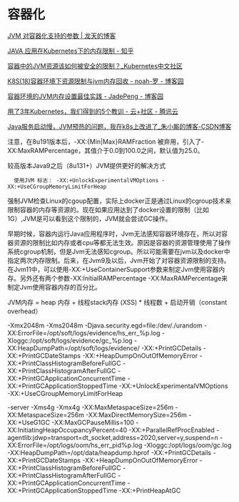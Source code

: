 # 容器化

[JVM 对容器化支持的参数 | 龙天的博客](https://blog.longtian.info/2021/04/13/containerized-jvm-parameters.html)

[JAVA 应用在Kubernetes下的内存限制 - 知乎](https://zhuanlan.zhihu.com/p/370241822)

[容器中的JVM资源该如何被安全的限制？_Kubernetes中文社区](https://www.kubernetes.org.cn/5005.html)

[K8S(18)容器环境下资源限制与jvm内存回收 - noah-罗 - 博客园](https://www.cnblogs.com/noah-luo/p/14721172.html)

[容器环境的JVM内存设置最佳实践 - JadePeng - 博客园](https://www.cnblogs.com/xiaoqi/p/container-jvm.html)

[用了3年Kubernetes，我们得到的5个教训 - 云+社区 - 腾讯云](https://cloud.tencent.com/developer/article/1728632)

[Java服务启动慢，JVM预热的问题，我在k8s上改进了_朱小厮的博客-CSDN博客](https://blog.csdn.net/u013256816/article/details/116868436)

注意，在8u191版本后，-XX:{Min|Max}RAMFraction 被弃用，引入了-XX:MaxRAMPercentage，其值介于0.0到100.0之间，默认值为25.0。

较高版本Java9之后（8u131+）JVM提供更好的解决方式

      使用JVM 标志： -XX:+UnlockExperimentalVMOptions -XX:+UseCGroupMemoryLimitForHeap

强制JVM检查Linux的cgoup配置，实际上docker正是通过Linux的cgroup技术来限制容器的内存等资源的。现在如果应用达到了docker设置的限制（比如1G）,JVM是可以看到这个限制的，JVM就会尝试GC操作。

早期时候，容器内运行Java应用程序时，Jvm无法感知容器环境存在，所以对容器资源的限制比如内存或者cpu等都无法生效。原因是容器的资源管理使用了操作系统cgroup机制，但是Jvm无法感知cgroup。所以可能需要在jvm以及docker中指定两次内存限制。后来，在Jvm9及以后，Jvm开始了对容器资源限制的支持。在Jvm11中，可以使用-XX:+UseContainerSupport参数来制定Jvm使用容器内存。另外还有两个参数-XX:InitialRAMPercentage -XX:MaxRAMPercentage来制定Jvm使用容器内存的百分比。

JVM内存  = heap 内存 + 线程stack内存 (XSS) * 线程数 + 启动开销（constant overhead）

-Xmx2048m -Xms2048m -Djava.security.egd=file:/dev/./urandom -XX:ErrorFile=/opt/soft/logs/evidence/hs_err_%p.log -Xloggc:/opt/soft/logs/evidence/gc_%p.log -XX:HeapDumpPath=/opt/soft/logs/evidence/ -XX:+PrintGCDetails -XX:+PrintGCDateStamps -XX:+HeapDumpOnOutOfMemoryError -XX:+PrintClassHistogramBeforeFullGC -XX:+PrintClassHistogramAfterFullGC -XX:+PrintGCApplicationConcurrentTime -XX:+PrintGCApplicationStoppedTime -XX:+UnlockExperimentalVMOptions -XX:+UseCGroupMemoryLimitForHeap

-server -Xms4g -Xmx4g -XX:MaxMetaspaceSize=256m -XX:MetaspaceSize=256m -XX:MaxDirectMemorySize=256m  -XX:+UseG1GC -XX:MaxGCPauseMillis=100 -XX:InitiatingHeapOccupancyPercent=40 -XX:+ParallelRefProcEnabled -agentlib:jdwp=transport=dt_socket,address=2020,server=y,suspend=n -XX:ErrorFile=/opt/logs/oom/hs_err_pid%p.log   -Xloggc:/opt/logs/oom/gc.log -XX:HeapDumpPath=/opt/data/heapdump.hprof -XX:+PrintGCDetails -XX:+PrintGCDateStamps -XX:+HeapDumpOnOutOfMemoryError -XX:+PrintClassHistogramBeforeFullGC -XX:+PrintClassHistogramAfterFullGC -XX:+PrintGCApplicationConcurrentTime -XX:+PrintGCApplicationStoppedTime -XX:+PrintHeapAtGC
